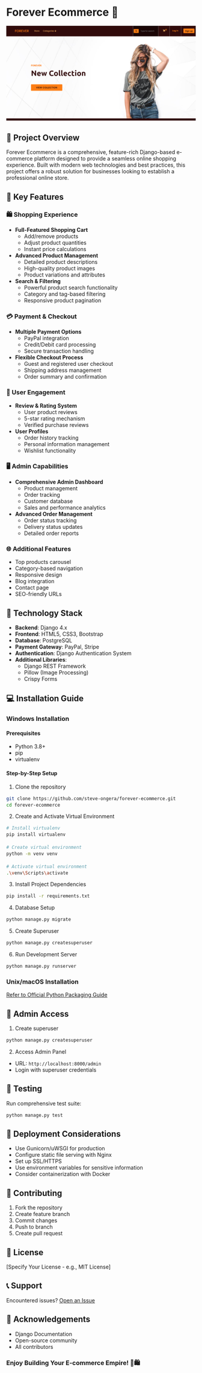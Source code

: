 
# Forever Ecommerce 🛒

![Forever Ecommerce Banner](https://github.com/omarreda22/Forever/blob/main/static/Forever.PNG)

## 🌟 Project Overview

Forever Ecommerce is a comprehensive, feature-rich Django-based e-commerce platform designed to provide a seamless online shopping experience. Built with modern web technologies and best practices, this project offers a robust solution for businesses looking to establish a professional online store.

## 🚀 Key Features

### 🛍️ Shopping Experience
- **Full-Featured Shopping Cart**
  - Add/remove products
  - Adjust product quantities
  - Instant price calculations
- **Advanced Product Management**
  - Detailed product descriptions
  - High-quality product images
  - Product variations and attributes
- **Search & Filtering**
  - Powerful product search functionality
  - Category and tag-based filtering
  - Responsive product pagination

### 💳 Payment & Checkout
- **Multiple Payment Options**
  - PayPal integration
  - Credit/Debit card processing
  - Secure transaction handling
- **Flexible Checkout Process**
  - Guest and registered user checkout
  - Shipping address management
  - Order summary and confirmation

### 📝 User Engagement
- **Review & Rating System**
  - User product reviews
  - 5-star rating mechanism
  - Verified purchase reviews
- **User Profiles**
  - Order history tracking
  - Personal information management
  - Wishlist functionality

### 🖥️ Admin Capabilities
- **Comprehensive Admin Dashboard**
  - Product management
  - Order tracking
  - Customer database
  - Sales and performance analytics
- **Advanced Order Management**
  - Order status tracking
  - Delivery status updates
  - Detailed order reports

### 🌐 Additional Features
- Top products carousel
- Category-based navigation
- Responsive design
- Blog integration
- Contact page
- SEO-friendly URLs

## 🔧 Technology Stack

- **Backend**: Django 4.x
- **Frontend**: HTML5, CSS3, Bootstrap
- **Database**: PostgreSQL
- **Payment Gateway**: PayPal, Stripe
- **Authentication**: Django Authentication System
- **Additional Libraries**: 
  - Django REST Framework
  - Pillow (Image Processing)
  - Crispy Forms

## 💻 Installation Guide

### Windows Installation

#### Prerequisites
- Python 3.8+
- pip
- virtualenv

#### Step-by-Step Setup
1. Clone the repository
```bash
git clone https://github.com/steve-ongera/forever-ecommerce.git
cd forever-ecommerce
```

2. Create and Activate Virtual Environment
```bash
# Install virtualenv
pip install virtualenv

# Create virtual environment
python -m venv venv

# Activate virtual environment
.\venv\Scripts\activate
```

3. Install Project Dependencies
```bash
pip install -r requirements.txt
```

4. Database Setup
```bash
python manage.py migrate
```

5. Create Superuser
```bash
python manage.py createsuperuser
```

6. Run Development Server
```bash
python manage.py runserver
```

### Unix/macOS Installation
[Refer to Official Python Packaging Guide](https://packaging.python.org/en/latest/guides/installing-using-pip-and-virtual-environments)

## 🔐 Admin Access

1. Create superuser
```bash
python manage.py createsuperuser
```

2. Access Admin Panel
- URL: `http://localhost:8000/admin`
- Login with superuser credentials

## 🧪 Testing

Run comprehensive test suite:
```bash
python manage.py test
```

## 🚀 Deployment Considerations

- Use Gunicorn/uWSGI for production
- Configure static file serving with Nginx
- Set up SSL/HTTPS
- Use environment variables for sensitive information
- Consider containerization with Docker

## 🤝 Contributing

1. Fork the repository
2. Create feature branch
3. Commit changes
4. Push to branch
5. Create pull request

## 📄 License

[Specify Your License - e.g., MIT License]

## 📞 Support

Encountered issues? [Open an Issue](https://github.com/steve-ongera/forever-ecommerce/issues)

## 🙌 Acknowledgements

- Django Documentation
- Open-source community
- All contributors

### Enjoy Building Your E-commerce Empire! 🚀🛍️